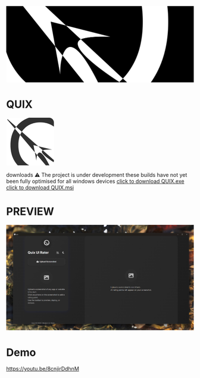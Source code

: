 <img src="banner.svg">

# QUIX 
<img src="icon.png">

downloads
⚠️ The project is under development these builds have not yet been fully optimised for all windows devices 
<a href="https://github.com/ABHIJEETH-V-N/quix/blob/main/quix_0.1.0_x64-setup.exe" download="Quix"> click to download  QUIX.exe </a><br>
<a href="https://github.com/ABHIJEETH-V-N/quix/blob/main/quix_0.1.0_x64_en-US.msi" download="Quix"> click to download  QUIX.msi </a>

# PREVIEW

<img src="preview.png">

# Demo
https://youtu.be/8cnjirDdhnM
